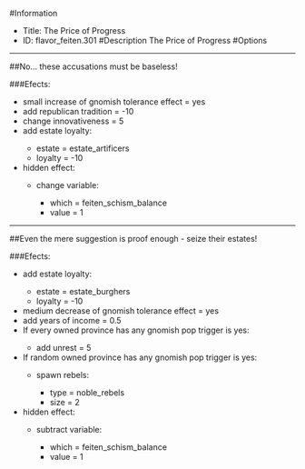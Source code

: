 #Information
 - Title: The Price of Progress
 - ID: flavor_feiten.301
#Description
The Price of Progress
#Options

___
##No... these accusations must be baseless!

###Efects:<ul><li>small increase of gnomish tolerance effect = yes</li><li>add republican tradition = -10</li><li>change innovativeness = 5</li><li>add estate loyalty:</li><ul><li>estate = estate_artificers</li><li>loyalty = -10</li></ul><li>hidden effect:</li><ul><li>change variable:</li><ul><li>which = feiten_schism_balance</li><li>value = 1</li></ul></ul></ul>

___
##Even the mere suggestion is proof enough - seize their estates!

###Efects:<ul><li>add estate loyalty:</li><ul><li>estate = estate_burghers</li><li>loyalty = -10</li></ul><li>medium decrease of gnomish tolerance effect = yes</li><li>add years of income = 0.5</li><li>If every owned province has any gnomish pop trigger is yes:</li><ul><li>add unrest = 5</li></ul><li>If random owned province has any gnomish pop trigger is yes:</li><ul><li>spawn rebels:</li><ul><li>type = noble_rebels</li><li>size = 2</li></ul></ul><li>hidden effect:</li><ul><li>subtract variable:</li><ul><li>which = feiten_schism_balance</li><li>value = 1</li></ul></ul></ul>
